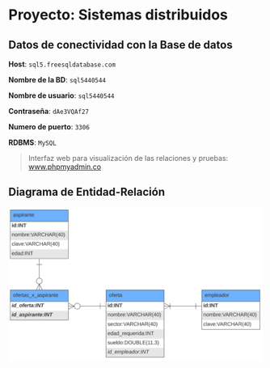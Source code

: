 # Proyecto: Sistemas distribuidos

## Datos de conectividad con la Base de datos

**Host**: `sql5.freesqldatabase.com`

**Nombre de la BD**: `sql5440544`

**Nombre de usuario**: `sql5440544`

**Contraseña**: `dAe3VQAf27`

**Numero de puerto**: `3306`

**RDBMS**: `MySQL`

> Interfaz web para visualización de las relaciones y pruebas: www.phpmyadmin.co

## Diagrama de Entidad-Relación

![](images/diagramaEntidadRelacion.png)
